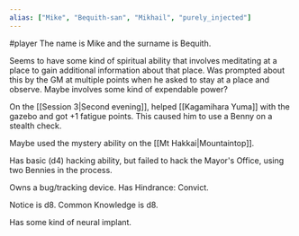 ```yaml
---
alias: ["Mike", "Bequith-san", "Mikhail", "purely_injected"]
---
```

#player
The name is Mike and the surname is Bequith.

Seems to have some kind of spiritual ability that involves meditating at a place to gain additional information about that place. Was prompted about this by the GM at multiple points when he asked to stay at a place and observe. Maybe involves some kind of expendable power?

On the [[Session 3|Second evening]], helped [[Kagamihara Yuma]] with the gazebo and got +1 fatigue points. This caused him to use a Benny on a stealth check.

Maybe used the mystery ability on the [[Mt Hakkai|Mountaintop]].

Has basic (d4) hacking ability, but failed to hack the Mayor's Office, using two Bennies in the process.

Owns a bug/tracking device.
Has Hindrance: Convict.

Notice is d8.
Common Knowledge is d8.

Has some kind of neural implant.